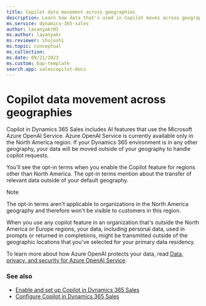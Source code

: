 ```yaml
---
title: Copilot data movement across geographies
description: Learn how data that's used in Copilot moves across geographies where its features aren't available by default.
ms.service: dynamics-365-sales
author: lavanyakr01
ms.author: lavanyakr
ms.reviewer: shujoshi
ms.topic: conceptual 
ms.collection:
ms.date: 09/21/2023
ms.custom: bap-template
search.app: salescopilot-docs
---
```


# Copilot data movement across geographies

Copilot in Dynamics 365 Sales includes AI features that use the Microsoft Azure OpenAI Service. Azure OpenAI Service is currently available only in the North America region. If your Dynamics 365 environment is in any other geography, your data will be moved outside of your geography to handle copilot requests.

You'll see the opt-in terms when you enable the Copilot feature for regions other than North America. The opt-in terms mention about the transfer of relevant data outside of your default geography.

> [!NOTE]
> The opt-in terms aren't applicable to organizations in the North America geography and therefore won't be visible to customers in this region.

When you use any copilot feature in an organization that's outside the North America or Europe regions, your data, including personal data, used in prompts or returned in completions, might be transmitted outside of the geographic locations that you've selected for your primary data residency.

To learn more about how Azure OpenAI protects your data, read [Data, privacy, and security for Azure OpenAI Service](/legal/cognitive-services/openai/data-privacy#preventing-abuse-and-harmful-content-generation).


### See also
 
- [Enable and set up Copilot in Dynamics 365 Sales](enable-setup-copilot.md)  
- [Configure Copilot in Dynamics 365 Sales](configure-sales-copilot.md)  
